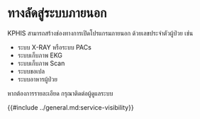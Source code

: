 # ทางลัดสู่ระบบภายนอก

KPHIS สามารถสร้างช่องทางการเปิดโปรแกรมภายนอก ด้วยเลขประจำตัวผู้ป่วย เช่น
* ระบบ X-RAY หรือระบบ PACs
* ระบบเก็บภาพ EKG
* ระบบเก็บภาพ Scan
* ระบบขอเปล
* ระบบอาหารผู้ป่วย

หากต้องการรายละเอียด กรุณาติดต่อผู้ดูแลระบบ

{{#include ../general.md:service-visibility}}